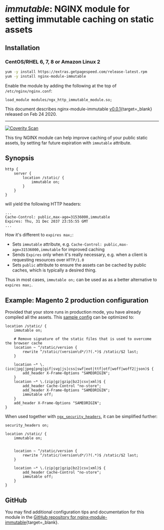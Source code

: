 # *immutable*: NGINX module for setting immutable caching on static assets


## Installation

### CentOS/RHEL 6, 7, 8 or Amazon Linux 2

```bash
yum -y install https://extras.getpagespeed.com/release-latest.rpm
yum -y install nginx-module-immutable
```

Enable the module by adding the following at the top of `/etc/nginx/nginx.conf`:

```nginx
load_module modules/ngx_http_immutable_module.so;
```


This document describes nginx-module-immutable [v0.0.1](https://github.com/GetPageSpeed/ngx_immutable/releases/tag/v0.0.1){target=_blank} 
released on Feb 24 2020.

<hr />

[![Coverity Scan](https://img.shields.io/coverity/scan/GetPageSpeed-ngx_immutable)](https://scan.coverity.com/projects/GetPageSpeed-ngx_immutable)

This tiny NGINX module can help improve caching of your public static assets, by setting far future expiration with `immutable` attribute.

## Synopsis

```nginx
http {
    server {
        location /static/ {
            immutable on;
        }
    }
}
```

will yield the following HTTP headers:

```
...
Cache-Control: public,max-age=31536000,immutable
Expires: Thu, 31 Dec 2037 23:55:55 GMT 
...
```

How it's different to `expires max;`:

* Sets `immutable` attribute, e.g. `Cache-Control: public,max-age=31536000,immutable` for improved caching
* Sends `Expires` only when it's really necessary, e.g. when a client is requesting resources over `HTTP/1.0`
* Sets `public` attribute to ensure the assets can be cached by public caches, which is typically a desired thing.

Thus in most cases, `immutable on;` can be used as as a better alternative to `expires max;`.

## Example: Magento 2 production configuration

Provided that your store runs in production mode, you have already compiled all the assets.
This [sample config](https://github.com/magento/magento2/blob/2.3.4/nginx.conf.sample#L103-L134) can be optimized to:

```nginx
location /static/ {
    immutable on;

    # Remove signature of the static files that is used to overcome the browser cache
    location ~ ^/static/version {
        rewrite ^/static/(version\d*/)?(.*)$ /static/$2 last;
    }

    location ~* \.(ico|jpg|jpeg|png|gif|svg|js|css|swf|eot|ttf|otf|woff|woff2|json)$ {
        add_header X-Frame-Options "SAMEORIGIN";
    }
    location ~* \.(zip|gz|gzip|bz2|csv|xml)$ {
        add_header Cache-Control "no-store";
        add_header X-Frame-Options "SAMEORIGIN";
        immutable off;
    }
    add_header X-Frame-Options "SAMEORIGIN";
}
```

When used together with [`ngx_security_headers`](https://github.com/GetPageSpeed/ngx_security_headers), it can be simplified further:

```
security_headers on;

location /static/ {
    immutable on;

    
    location ~ ^/static/version {
        rewrite ^/static/(version\d*/)?(.*)$ /static/$2 last;
    }

    location ~* \.(zip|gz|gzip|bz2|csv|xml)$ {
        add_header Cache-Control "no-store";
        immutable off;
    }
}
```

## GitHub

You may find additional configuration tips and documentation for this module in the [GitHub 
repository for 
nginx-module-immutable](https://github.com/GetPageSpeed/ngx_immutable){target=_blank}.